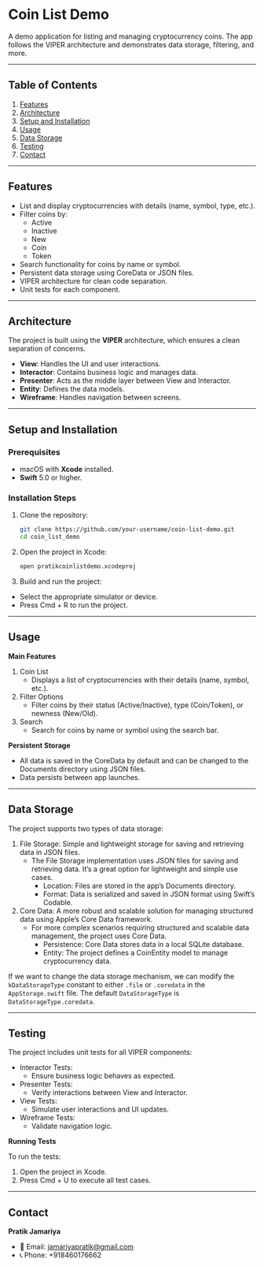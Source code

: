 # Coin List Demo

A demo application for listing and managing cryptocurrency coins. The app follows the VIPER architecture and demonstrates data storage, filtering, and more.

---

## Table of Contents

1. [Features](#features)
2. [Architecture](#architecture)
3. [Setup and Installation](#setup-and-installation)
4. [Usage](#usage)
5. [Data Storage](#data-storage)
6. [Testing](#testing)
7. [Contact](#contact)
---

## Features

- List and display cryptocurrencies with details (name, symbol, type, etc.).
- Filter coins by:
  - Active
  - Inactive
  - New
  - Coin
  - Token
- Search functionality for coins by name or symbol.
- Persistent data storage using CoreData or JSON files.
- VIPER architecture for clean code separation.
- Unit tests for each component.

---

## Architecture

The project is built using the **VIPER** architecture, which ensures a clean separation of concerns.

- **View**: Handles the UI and user interactions.
- **Interactor**: Contains business logic and manages data.
- **Presenter**: Acts as the middle layer between View and Interactor.
- **Entity**: Defines the data models.
- **Wireframe**: Handles navigation between screens.

---

## Setup and Installation

### Prerequisites

- macOS with **Xcode** installed.
- **Swift** 5.0 or higher.

### Installation Steps

1. Clone the repository:
   ```bash
   git clone https://github.com/your-username/coin-list-demo.git
   cd coin_list_demo
2.	Open the project in Xcode:
	 ```bash
    open pratikcoinlistdemo.xcodeproj
3.	Build and run the project:
   - Select the appropriate simulator or device.
   - Press Cmd + R to run the project.

---
## Usage

**Main Features**
1. Coin List
    - Displays a list of cryptocurrencies with their details (name, symbol, etc.).
2. Filter Options
    - Filter coins by their status (Active/Inactive), type (Coin/Token), or newness (New/Old).
3. Search
    - Search for coins by name or symbol using the search bar.

**Persistent Storage**
- All data is saved in the CoreData by default and can be changed to the Documents directory using JSON files.
- Data persists between app launches.

___

## Data Storage

The project supports two types of data storage:
1. File Storage: Simple and lightweight storage for saving and retrieving data in JSON files.
	- The File Storage implementation uses JSON files for saving and retrieving data. It’s a great option for lightweight and simple use cases.
		- Location: Files are stored in the app’s Documents directory.
		- Format: Data is serialized and saved in JSON format using Swift’s Codable.
3. Core Data: A more robust and scalable solution for managing structured data using Apple’s Core Data framework.
   	- For more complex scenarios requiring structured and scalable data management, the project uses Core Data.
		- Persistence: Core Data stores data in a local SQLite database.
		- Entity: The project defines a CoinEntity model to manage cryptocurrency data.
  
If we want to change the data storage mechanism, we can modify the `kDataStorageType` constant to either `.file` or `.coredata` in the `AppStorage.swift` file.
The default `DataStorageType` is `DataStorageType.coredata`.

___

## Testing

The project includes unit tests for all VIPER components:
  - Interactor Tests:
  	- Ensure business logic behaves as expected.
  - Presenter Tests:
  	- Verify interactions between View and Interactor.
  - View Tests:
  	- Simulate user interactions and UI updates.
  - Wireframe Tests:
  	- Validate navigation logic.

**Running Tests**

To run the tests:
  1. Open the project in Xcode.
  2. Press Cmd + U to execute all test cases.
___
## Contact
**Pratik Jamariya**
- 📧 Email: [jamariyapratik@gmail.com](mailto:jamariyapratik@gmail.com)
- 📞 Phone: +918460176662
